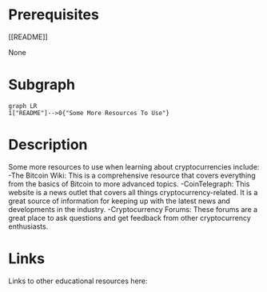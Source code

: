 # Prerequisites
[[README]]


None

# Subgraph

```mermaid
graph LR
1["README"]-->0{"Some More Resources To Use"}
```



# Description
  
Some more resources to use when learning about cryptocurrencies include: -The Bitcoin Wiki: This is a comprehensive resource that covers everything from the basics of Bitcoin to more advanced topics. -CoinTelegraph: This website is a news outlet that covers all things cryptocurrency-related. It is a great source of information for keeping up with the latest news and developments in the industry. -Cryptocurrency Forums: These forums are a great place to ask questions and get feedback from other cryptocurrency enthusiasts.

# Links
Links to other educational resources here: